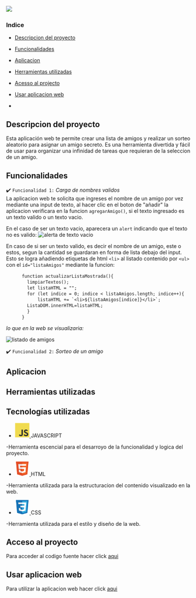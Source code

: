 ![](https://github.com/user-attachments/assets/4a0bf432-7d67-4ec8-afb7-2e4744538ae2)

### Indice

- [Descripcion del proyecto](#descripcion-del-proyecto)

- [Funcionalidades](#funcionalidades)

- [Aplicacion](#aplicacion)

- [Herramientas utilizadas](#herramientas-utilizadas)

- [Acesso al projecto](#acceso-al-proyecto)

- [Usar aplicacion web](#usar-aplicacion-web)

- [](#)


## Descripcion del proyecto

Esta aplicación web te permite crear una lista de amigos y realizar un sorteo aleatorio para asignar un amigo secreto. Es una herramienta divertida y fácil de usar para organizar una infinidad de tareas que requieran de la seleccion de un amigo.


## Funcionalidades 
:heavy_check_mark: `Funcionalidad 1:` <em>Carga de nombres validos</em><br>
La aplicacion web te solicita que ingreses el nombre de un amigo por vez mediante una input de texto, al hacer clic en el boton de "añadir" la aplicacion verificara en la funcion `agregarAmigo()`, si el texto ingresado es un texto valido o un texto vacio.

En el caso de ser un texto vacio, aparecera un `alert` indicando que el texto no es valido:
![alerta de texto vacio](https://github.com/user-attachments/assets/58f1a547-edea-4db2-8315-ac4402037bb3)



En caso de si ser un texto valido, es decir el nombre de un amigo, este o estos, segun la cantidad se guardaran en forma de lista debajo del input. Esto se logra añadiendo etiquetas de html `<li>` al listado contenido por `<ul>` con el `id="listaAmigos"` mediante la funcion:

          function actualizarListaMostrada(){
            limpiarTextos();
            let listaHTML = "";
            for (let indice = 0; indice < listaAmigos.length; indice++){
                listaHTML += `<li>${listaAmigos[indice]}</li>`;
            ListaDOM.innerHTML=listaHTML;
            }
          } 

<em>lo que en la web se visualizaria:</em>

![listado de amigos](https://github.com/user-attachments/assets/c3071f2d-76d4-4e76-8d61-a167212c4ad2)


:heavy_check_mark: `Funcionalidad 2:` <em>Sorteo de un amigo</em><br>



## Aplicacion

## Herramientas utilizadas


## Tecnologías utilizadas

*   <a href="https://developer.mozilla.org/es/docs/Web/JavaScript" target="_blank"> <img src="https://raw.githubusercontent.com/devicons/devicon/master/icons/javascript/javascript-original.svg" alt="javascript" width="40" height="40"/> </a>   JAVASCRIPT
  
  -Herramienta escencial para el desarroyo de la funcionalidad y logica del proyecto.

*   <a href="https://developer.mozilla.org/es/docs/Web/HTML" target="_blank"> <img src="https://raw.githubusercontent.com/devicons/devicon/master/icons/html5/html5-original.svg" alt="html5" width="40" height="40"/> </a>   HTML

  -Herramienta utilizada para la estructuracion del contenido visualizado en la web.

*   <a href="https://developer.mozilla.org/es/docs/Web/CSS" target="_blank"> <img src="https://raw.githubusercontent.com/devicons/devicon/master/icons/css3/css3-original.svg" alt="css3" width="40" height="40"/> </a>   CSS

  -Herramienta utilizada para el estilo y diseño de la web.

## Acceso al proyecto

Para acceder al codigo fuente hacer click [aqui](https://github.com/ivobadino/Proyecto-amigo-secreto)

## Usar aplicacion web

Para utilizar la aplicacion web hacer click [aqui](https://ivobadino.github.io/Proyecto-amigo-secreto/)

